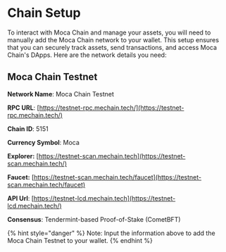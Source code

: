 # Chain Setup

To interact with Moca Chain and manage your assets, you will need to manually add the Moca Chain network to your wallet. This setup ensures that you can securely track assets, send transactions, and access Moca Chain's DApps. Here are the network details you need:

## Moca Chain Testnet

**Network Name**: Moca Chain Testnet

**RPC URL**: [https://testnet-rpc.mechain.tech/](https://testnet-rpc.mechain.tech/)

**Chain ID**: 5151

**Currency Symbol**: Moca

**Explorer:** [https://testnet-scan.mechain.tech](https://testnet-scan.mechain.tech/)

**Faucet:** [https://testnet-scan.mechain.tech/faucet](https://testnet-scan.mechain.tech/faucet)

**API Url**: [https://testnet-lcd.mechain.tech](https://testnet-lcd.mechain.tech/)

**Consensus**: Tendermint-based Proof-of-Stake (CometBFT)

{% hint style="danger" %}
Note: Input the information above to add the Moca Chain Testnet to your wallet.
{% endhint %}

